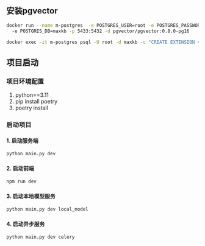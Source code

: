 ## 安装pgvector
```bash
docker run --name m-postgres  -e POSTGRES_USER=root -e POSTGRES_PASSWORD=123456
  -e POSTGRES_DB=maxkb -p 5433:5432 -d pgvector/pgvector:0.8.0-pg16

```
```bash
docker exec -it m-postgres psql -U root -d maxkb -c "CREATE EXTENSION vector;"
```

## 项目启动

### 项目环境配置

1. python==3.11
2. pip install poetry
3. poetry install

### 启动项目

#### 1. 启动服务端

```bash
python main.py dev
```

#### 2. 启动前端

```bash
npm run dev
```

#### 3. 启动本地模型服务

```bash
python main.py dev local_model
```

#### 4. 启动异步服务

```bash
python main.py dev celery
```

